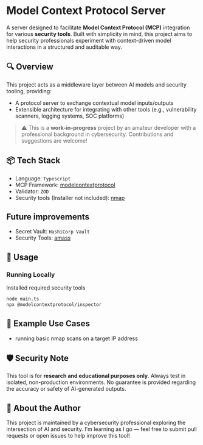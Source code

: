 # Model Context Protocol Server

A server designed to facilitate **Model Context Protocol (MCP)** integration for various **security tools**. Built with simplicity in mind, this project aims to help security professionals experiment with context-driven model interactions in a structured and auditable way.

## 🔍 Overview

This project acts as a middleware layer between AI models and security tooling, providing:
- A protocol server to exchange contextual model inputs/outputs
- Extensible architecture for integrating with other tools (e.g., vulnerability scanners, logging systems, SOC platforms)

> ⚠️ This is a **work-in-progress** project by an amateur developer with a professional background in cybersecurity. Contributions and suggestions are welcome!

## 📦 Tech Stack

- Language: `Typescript`
- MCP Framework: [modelcontextprotocol](https://modelcontextprotocol.io)
- Validator: `ZOD`
- Security tools (Installer not included): [nmap](https://nmap.org)

## Future improvements

- Secret Vault: `HashiCorp Vault`
- Security Tools: [amass](https://github.com/owasp-amass/amass)

## 🔧 Usage

### Running Locally

Installed required security tools

```bash
node main.ts
npx @modelcontextprotocol/inspector
```

## 🧪 Example Use Cases

- running basic nmap scans on a target IP address

## 🛡️ Security Note

This tool is for **research and educational purposes only**. Always test in isolated, non-production environments. No guarantee is provided regarding the accuracy or safety of AI-generated outputs.

## 🙋 About the Author

This project is maintained by a cybersecurity professional exploring the intersection of AI and security. I'm learning as I go — feel free to submit pull requests or open issues to help improve this tool!
